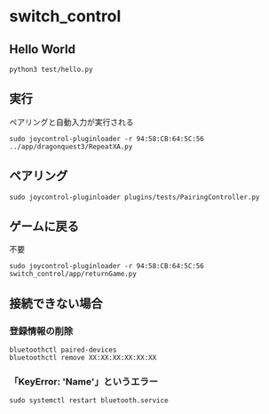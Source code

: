 # switch_control

## Hello World
```
python3 test/hello.py
```

## 実行
ペアリングと自動入力が実行される
```
sudo joycontrol-pluginloader -r 94:58:CB:64:5C:56 ../app/dragonquest3/RepeatXA.py
```

## ペアリング
```
sudo joycontrol-pluginloader plugins/tests/PairingController.py
```

## ゲームに戻る
不要
```
sudo joycontrol-pluginloader -r 94:58:CB:64:5C:56 switch_control/app/returnGame.py
```

## 接続できない場合

### 登録情報の削除
```
bluetoothctl paired-devices
bluetoothctl remove XX:XX:XX:XX:XX:XX
```

### 「KeyError: 'Name'」というエラー
```
sudo systemctl restart bluetooth.service
```